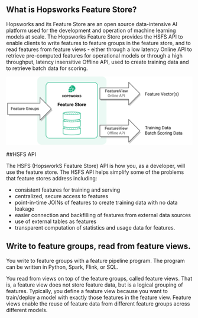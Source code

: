 
<a name="what"></a>
## What is Hopsworks Feature Store?

Hopsworks and its Feature Store are an open source data-intensive AI platform used for the development and operation of machine learning models at scale. The Hopsworks Feature Store provides the HSFS API to enable clients to write features to feature groups in the feature store, and to read features from feature views - either through a low latency Online API to retrieve pre-computed features for operational models or through a high throughput, latency insensitive Offline API, used to create training data and to retrieve batch data for scoring.

<img src="../../assets/images/concepts/fs/architecture.svg">

##HSFS API


The HSFS (HopsworkS Feature Store) API is how you, as a developer, will use the feature store.
The HSFS API helps simplify some of the problems that feature stores address including:

 - consistent features for training and serving
 - centralized, secure access to features
 - point-in-time JOINs of features to create training data with no data leakage
 - easier connection and backfilling of features from external data sources
 - use of external tables as features
 - transparent computation of statistics and usage data for features.

## Write to feature groups, read from feature views.
You write to feature groups with a feature pipeline program. The program can be written in Python, Spark, Flink, or SQL.

You read from views on top of the feature groups, called feature views. That is, a feature view does not store feature data, but is a logical grouping of features. Typically, you define a feature view because you want to train/deploy a model with exactly those features in the feature view. Feature views enable the reuse of feature data from different feature groups across different models.

